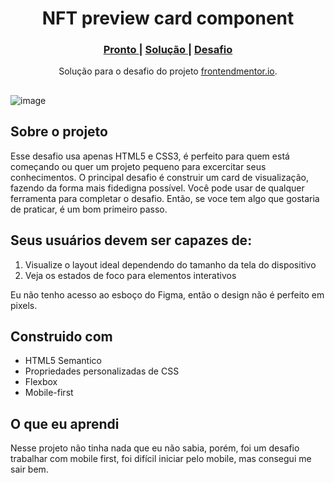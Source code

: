 <h1 align="center">NFT preview card component</h1>

 <div align="center">
  <h3>
    <a href="https://hyagodevbfr.github.io/nft-preview-card/" target="_blank" color="white">
      Pronto
    </a>
  <span> | </span>    <a href="https://www.frontendmentor.io/solutions/responsive-page-using-media-queries-and-css-ByZcwvoQkr" target="_blank" color="white">
      Solução
    </a>
  <span> | </span>    <a href="https://www.frontendmentor.io/challenges/nft-preview-card-component-SbdUL_w0U" target="_blank" color="white">
      Desafio
    </a>
  </h3>
</div>
<div align="center">
   Solução para o desafio do projeto <a href="https://www.frontendmentor.io/" target="_blank">frontendmentor.io</a>.
</div>

##

 ![image](https://user-images.githubusercontent.com/110845341/187695667-98056a67-feb2-4184-a17b-9636bab966be.png)
 ##
 ## Sobre o projeto

Esse desafio usa apenas HTML5 e CSS3, é perfeito para quem está começando ou quer um projeto pequeno para excercitar seus conhecimentos. O principal desafio é construir um card de visualização, fazendo da forma mais fidedigna possível. Você pode usar de qualquer ferramenta para completar o desafio. Então, se voce tem algo que gostaria de praticar, é um bom primeiro passo.

## Seus usuários devem ser capazes de:
1. Visualize o layout ideal dependendo do tamanho da tela do dispositivo
2. Veja os estados de foco para elementos interativos

Eu não tenho acesso ao esboço do Figma, então o design não é perfeito em pixels.

## Construido com

- HTML5 Semantico
- Propriedades personalizadas de CSS
- Flexbox
- Mobile-first

## O que eu aprendi

Nesse projeto não tinha nada que eu não sabia, porém, foi um desafio trabalhar com mobile first, foi difícil iniciar pelo mobile, mas consegui me sair bem.

